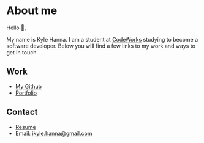 # About me

Hello 👋,

My name is Kyle Hanna. I am a student at [CodeWorks](https://boisecodeworks.com) studying to become a software developer. Below you will find a few links to my work and ways to get in touch. 

## Work
  - [My Github](https://github.com/KyleMHanna)
  - [Portfolio](https://KyleMHanna.github.io/)
## Contact
  - [Resume](https://KyleMHanna.github.io/resume)
  - Email: ikyle.hanna@gmail.com
  